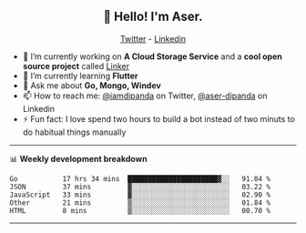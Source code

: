 <h2 align="center">👋 Hello! I'm Aser.</h2>
<p align="center">
  <a href="https://twitter.com/iamdipanda">Twitter</a> - 
  <a href="https://www.linkedin.com/in/aser-dipanda/">Linkedin</a>
</p>


- 🔭 I’m currently working on **A Cloud Storage Service** and a **cool open source project** called [Linker](https://github.com/DipandaAser/linker)
- 🌱 I’m currently learning **Flutter**
- 💬 Ask me about **Go, Mongo, Windev**
- 📫 How to reach me: [@iamdipanda](https://twitter.com/iamdipanda) on Twitter, [@aser-dipanda](https://www.linkedin.com/in/aser-dipanda/) on Linkedin
- ⚡ Fun fact: I love spend two hours to build a bot instead of two minuts to do habitual things manually

-------

📊 **Weekly development breakdown**

<!--START_SECTION:waka-->
```text
Go           17 hrs 34 mins  ██████████████████████▓░░   91.04 % 
JSON         37 mins         ▓░░░░░░░░░░░░░░░░░░░░░░░░   03.22 % 
JavaScript   33 mins         ▓░░░░░░░░░░░░░░░░░░░░░░░░   02.90 % 
Other        21 mins         ▒░░░░░░░░░░░░░░░░░░░░░░░░   01.84 % 
HTML         8 mins          ▒░░░░░░░░░░░░░░░░░░░░░░░░   00.70 % 
```
<!--END_SECTION:waka-->

-------
